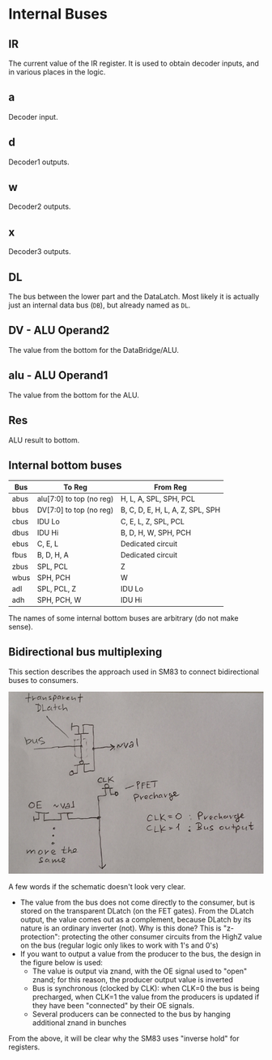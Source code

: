 # Internal Buses

## IR

The current value of the IR register. It is used to obtain decoder inputs, and in various places in the logic.

## a

Decoder input.

## d

Decoder1 outputs.

## w

Decoder2 outputs.

## x

Decoder3 outputs.

## DL

The bus between the lower part and the DataLatch. Most likely it is actually just an internal data bus (`DB`), but already named as `DL`.

## DV - ALU Operand2

The value from the bottom for the DataBridge/ALU.

## alu - ALU Operand1

The value from the bottom for the ALU.

## Res

ALU result to bottom.

## Internal bottom buses

|Bus|To Reg|From Reg|
|---|---|---|
|abus|alu\[7:0\] to top (no reg)|H, L, A, SPL, SPH, PCL|
|bbus|DV\[7:0\] to top (no reg)|B, C, D, E, H, L, A, Z, SPL, SPH|
|cbus|IDU Lo|C, E, L, Z, SPL, PCL|
|dbus|IDU Hi|B, D, H, W, SPH, PCH|
|ebus|C, E, L|Dedicated circuit|
|fbus|B, D, H, A|Dedicated circuit|
|zbus|SPL, PCL|Z|
|wbus|SPH, PCH|W|
|adl|SPL, PCL, Z|IDU Lo|
|adh|SPH, PCH, W|IDU Hi|

The names of some internal bottom buses are arbitrary (do not make sense).

## Bidirectional bus multiplexing

This section describes the approach used in SM83 to connect bidirectional buses to consumers.

![buses](/imgstore/buses.jpg)

A few words if the schematic doesn't look very clear.

- The value from the bus does not come directly to the consumer, but is stored on the transparent DLatch (on the FET gates). From the DLatch output, the value comes out as a complement, because DLatch by its nature is an ordinary inverter (not). Why is this done? This is "z-protection": protecting the other consumer circuits from the HighZ value on the bus (regular logic only likes to work with 1's and 0's)
- If you want to output a value from the producer to the bus, the design in the figure below is used:
	- The value is output via znand, with the OE signal used to "open" znand; for this reason, the producer output value is inverted
	- Bus is synchronous (clocked by CLK): when CLK=0 the bus is being precharged, when CLK=1 the value from the producers is updated if they have been "connected" by their OE signals.
	- Several producers can be connected to the bus by hanging additional znand in bunches

From the above, it will be clear why the SM83 uses "inverse hold" for registers.

